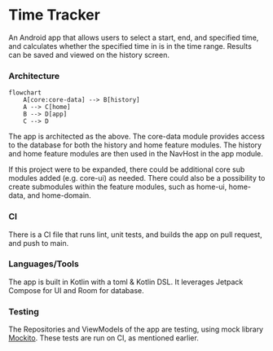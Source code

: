# Time Tracker
An Android app that allows users to select a start, end, and specified time, and calculates whether
the specified time in is in the time range. Results can be saved and viewed on the history screen.

### Architecture

```mermaid
flowchart
    A[core:core-data] --> B[history]
    A --> C[home]
    B --> D[app]
    C --> D
```

The app is architected as the above. The core-data module provides access to the database for
both the history and home feature modules. The history and home feature modules are then used in
the NavHost in the app module.

If this project were to be expanded, there could be additional core sub modules added (e.g. core-ui)
as needed. There could also be a possibility to create submodules within the feature modules, such
as home-ui, home-data, and home-domain.

### CI
There is a CI file that runs lint, unit tests, and builds the app on pull request, and push to main.

### Languages/Tools
The app is built in Kotlin with a toml & Kotlin DSL. It leverages Jetpack Compose for UI and Room
for database.

### Testing
The Repositories and ViewModels of the app are testing, using mock library [Mockito](https://site.mockito.org/).
These tests are run on CI, as mentioned earlier.
